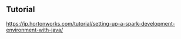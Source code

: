 ## Tutorial

https://jp.hortonworks.com/tutorial/setting-up-a-spark-development-environment-with-java/